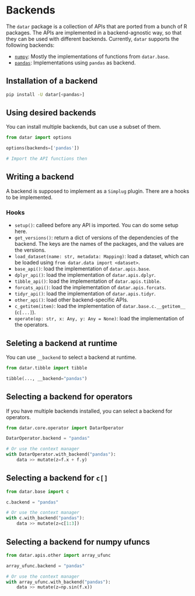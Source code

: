 # Backends

The `datar` package is a collection of APIs that are ported from a bunch of R packages. The APIs are implemented in a backend-agnostic way, so that they can be used with different backends. Currently, `datar` supports the following backends:

- [`numpy`](https://github.com/pwwang/datar-numpy): Mostly the implementations of functions from `datar.base`.
- [`pandas`](https://github.com/pwwang/datar-pandas): Implementations using `pandas` as backend.

## Installation of a backend

```bash
pip install -U datar[<pandas>]
```

## Using desired backends

You can install multiple backends, but can use a subset of them.

```python
from datar import options

options(backends=['pandas'])

# Import the API functions then
```

## Writing a backend

A backend is supposed to implement as a `Simplug` plugin. There are a hooks to be implemented.

### Hooks

- `setup()`: calleed before any API is imported. You can do some setup here.
- `get_versions()`: return a dict of versions of the dependencies of the backend. The keys are the names of the packages, and the values are the versions.
- `load_dataset(name: str, metadata: Mapping)`: load a dataset, which can be loaded using `from datar.data import <dataset>`.
- `base_api()`: load the implementation of `datar.apis.base`.
- `dplyr_api()`: load the implementation of `datar.apis.dplyr`.
- `tibble_api()`: load the implementation of `datar.apis.tibble`.
- `forcats_api()`: load the implementation of `datar.apis.forcats`.
- `tidyr_api()`: load the implementation of `datar.apis.tidyr`.
- `other_api()`: load other backend-specific APIs.
- `c_getitem(item)`: load the implementation of `datar.base.c.__getitem__` (`c[...]`).
- `operate(op: str, x: Any, y: Any = None)`: load the implementation of the operators.

## Seleting a backend at runtime

You can use `__backend` to select a backend at runtime.

```python
from datar.tibble import tibble

tibble(..., __backend="pandas")
```

## Selecting a backend for operators

If you have multiple backends installed, you can select a backend for operators.

```python
from datar.core.operator import DatarOperator

DatarOperator.backend = "pandas"

# Or use the context manager
with DatarOperator.with_backend("pandas"):
    data >> mutate(z=f.x + f.y)
```

## Selecting a backend for `c[]`

```python
from datar.base import c

c.backend = "pandas"

# Or use the context manager
with c.with_backend("pandas"):
    data >> mutate(z=c[1:3])
```

## Selecting a backend for numpy ufuncs

```python
from datar.apis.other import array_ufunc

array_ufunc.backend = "pandas"

# Or use the context manager
with array_ufunc.with_backend("pandas"):
    data >> mutate(z=np.sin(f.x))
```

